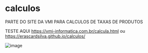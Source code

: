 # calculos

PARTE DO SITE DA VMI PARA CALCULOS DE TAXAS DE PRODUTOS

TESTE AQUI
https://vmi-informatica.com.br/calcula.html ou https://erascardsilva.github.io/calculos/

![image](https://user-images.githubusercontent.com/70297459/216671041-1f61f8ca-ea64-43b9-b9b9-909ee66e2cb9.png)

